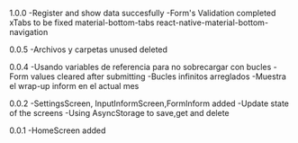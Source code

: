 1.0.0
-Register and show data succesfully
-Form's Validation completed
xTabs to be fixed
material-bottom-tabs
react-native-material-bottom-navigation

0.0.5
-Archivos y carpetas unused deleted

0.0.4
-Usando variables de referencia para no sobrecargar con bucles
-Form values cleared after submitting
-Bucles infinitos arreglados
-Muestra el wrap-up inform en el actual mes

0.0.2
-SettingsScreen, InputInformScreen,FormInform added
-Update state of the screens
-Using AsyncStorage to save,get and delete

0.0.1
-HomeScreen added